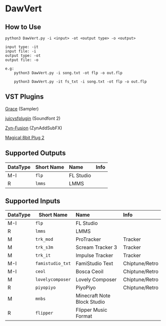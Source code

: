 
# DawVert

## How to Use
```
python3 DawVert.py -i <input> -ot <output type> -o <output>

input type: -it 
input file: -i 
output type: -ot 
output file: -o

e.g: 
    python3 DawVert.py -i song.txt -ot flp -o out.flp

    python3 DawVert.py -it fs_txt -i song.txt -ot flp -o out.flp

```

## VST Plugins

[Grace](https://github.com/s-oram/Grace) (Sampler)

[juicysfplugin](https://github.com/Birch-san/juicysfplugin) (Soundfont 2)

[Zyn-Fusion](https://zynaddsubfx.sourceforge.io/zyn-fusion.html) (ZynAddSubFX)

[Magical 8bit Plug 2](https://github.com/yokemura/Magical8bitPlug2)

## Supported Outputs

| DataType | Short Name | Name | Info | 
| --- | --- | :--- | :--- |
| M-I | ```flp``` | FL Studio |  | 
| R | ```lmms``` | LMMS | | 

## Supported Inputs

| DataType | Short Name | Name | Info | 
| --- | --- | :--- | :--- |
| M-I | ```flp``` | FL Studio |  | 
| R | ```lmms``` | LMMS |  | 
| M | ```trk_mod``` | ProTracker | Tracker | 
| M | ```trk_s3m``` | Scream Tracker 3 | Tracker | 
| M | ```trk_it``` | Impulse Tracker | Tracker | 
| M-I | ```famistudio_txt``` | FamiStudio Text | Chiptune/Retro | 
| M-I | ```ceol``` | Bosca Ceoil | Chiptune/Retro | 
| M | ```lovelycomposer``` | Lovely Composer | Chiptune/Retro | 
| R | ```piyopiyo``` | PiyoPiyo | Chiptune/Retro | 
| M | ```mnbs``` | Minecraft Note Block Studio |  | 
| R | ```flipper``` | Flipper Music Format | | 
